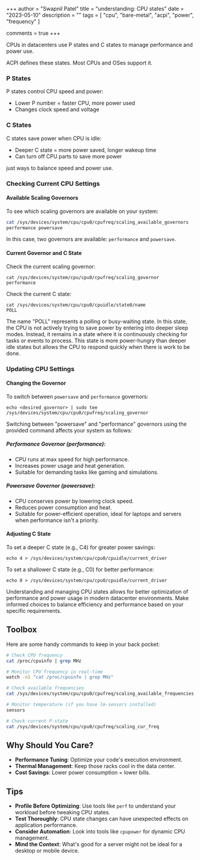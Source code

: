 +++
author = "Swapnil Patel"
title = "understanding: CPU states"
date = "2023-05-10"
description = ""
tags = [
"cpu",
"bare-metal",
"acpi",
"power",
"frequency"
]

comments = true
+++

CPUs in datacenters use P states and C states to manage performance and power use.

ACPI defines these states. Most CPUs and OSes support it.

### P States

P states control CPU speed and power:
- Lower P number = faster CPU, more power used
- Changes clock speed and voltage

### C States 

C states save power when CPU is idle:
- Deeper C state = more power saved, longer wakeup time
- Can turn off CPU parts to save more power

just ways to balance speed and power use.

### Checking Current CPU Settings

#### Available Scaling Governors

To see which scaling governors are available on your system:

```bash
cat /sys/devices/system/cpu/cpu0/cpufreq/scaling_available_governors
performance powersave
```

In this case, two governors are available: `performance` and `powersave`.

#### Current Governor and C State

Check the current scaling governor:
```
cat /sys/devices/system/cpu/cpu0/cpufreq/scaling_governor 
performance
```

Check the current C state:
```
cat /sys/devices/system/cpu/cpu0/cpuidle/state0/name 
POLL
```

The name "POLL" represents a polling or busy-waiting state. In this state, the CPU is not actively trying to save power by entering into deeper sleep modes. Instead, it remains in a state where it is continuously checking for tasks or events to process. This state is more power-hungry than deeper idle states but allows the CPU to respond quickly when there is work to be done.

### Updating CPU Settings

#### Changing the Governor

To switch between `powersave` and `performance` governors:

```
echo <desired_governor> | sudo tee /sys/devices/system/cpu/cpu0/cpufreq/scaling_governor
```

Switching between "powersave" and "performance" governors using the provided command affects your system as follows:

##### Performance Governor (performance):
- CPU runs at max speed for high performance.
- Increases power usage and heat generation.
- Suitable for demanding tasks like gaming and simulations.

##### Powersave Governor (powersave):
- CPU conserves power by lowering clock speed.
- Reduces power consumption and heat.
- Suitable for power-efficient operation, ideal for laptops and servers when performance isn't a priority.
#### Adjusting C State

To set a deeper C state (e.g., C4) for greater power savings:

```
echo 4 > /sys/devices/system/cpu/cpu0/cpuidle/current_driver
```

To set a shallower C state (e.g., C0) for better performance:
```
echo 0 > /sys/devices/system/cpu/cpu0/cpuidle/current_driver
```

Understanding and managing CPU states allows for better optimization of performance and power usage in modern datacenter environments. Make informed choices to balance efficiency and performance based on your specific requirements.

## Toolbox

Here are some handy commands to keep in your back pocket:

```bash
# Check CPU frequency
cat /proc/cpuinfo | grep MHz

# Monitor CPU frequency in real-time
watch -n1 "cat /proc/cpuinfo | grep MHz"

# Check available frequencies
cat /sys/devices/system/cpu/cpu0/cpufreq/scaling_available_frequencies

# Monitor temperature (if you have lm-sensors installed)
sensors

# Check current P-state
cat /sys/devices/system/cpu/cpu0/cpufreq/scaling_cur_freq
```

## Why Should You Care?

- **Performance Tuning**: Optimize your code's execution environment.
- **Thermal Management**: Keep those racks cool in the data center.
- **Cost Savings**: Lower power consumption = lower bills.
## Tips

- **Profile Before Optimizing**: Use tools like `perf` to understand your workload before tweaking CPU states.
- **Test Thoroughly**: CPU state changes can have unexpected effects on application performance.
- **Consider Automation**: Look into tools like `cpupower` for dynamic CPU management.
- **Mind the Context**: What's good for a server might not be ideal for a desktop or mobile device.

